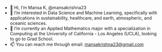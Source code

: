 - 👋 Hi, I’m Mansa K, @mansakrishna23
- 👀 I’m interested in Data Science and Machine Learning, specifically with applications in sustainability, healthcare, and earth, atmospheric, and oceanic sciences. 
- 🌱 I’m currently an Applied Mathematics major with a specialization in Computing at the University of California - Los Angeles (UCLA), looking to go to Grad School. 
- 📫 You can reach me through email: mansakrishna23@gmail.com
